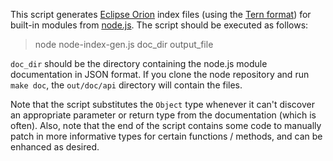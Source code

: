 This script generates [Eclipse Orion](http://eclipse.org/orion/) index files (using the [Tern format](http://ternjs.net/doc/manual.html#typedef)) for built-in modules from [node.js](http://nodejs.org/).  The script should be executed as follows:

> node node-index-gen.js doc_dir output_file

`doc_dir` should be the directory containing the node.js module documentation in JSON format.  If you clone the node repository and run `make doc`, the `out/doc/api` directory will contain the files.  

Note that the script substitutes the `Object` type whenever it can't discover an appropriate parameter or return type from the documentation (which is often).  Also, note that the end of the script contains some code to manually patch in more informative types for certain functions / methods, and can be enhanced as desired.
